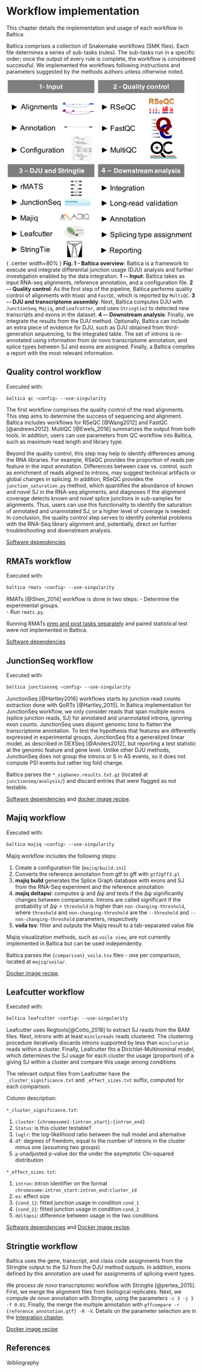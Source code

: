 # Workflow implementation

This chapter details the implementation and usage of each workflow in Baltica.

Baltica comprises a collection of Snakemake workflows (SMK files). Each file determines a series of sub-tasks (rules). The sub-tasks run in a specific order; once the output of every rule is complete, the workflow is considered successful. We implemented the workflows following instructions and parameters suggested by the methods authors unless otherwise noted.

![baltica_overview](img/Baltica_overview.png){ .center width=80% }
__Fig. 1 - Baltica overview__: Baltica is a framework to execute and integrate differential junction usage (DJU) analysis and further investigation enabled by the data integration.
__1 -- Input__: Baltica takes as input RNA-seq alignments, reference annotation, and a configuration file.
__2 -- Quality control__: As the first step of the pipeline, Baltica performs quality control of alignments with `RSeQC` and `FastQC`, which is reported by `MultiQC`.
__3 -- DJU and transcriptome assembly__: 
Next, Baltica computes DJU with `JunctionSeq`, `Majiq`, and `Leafcutter`, and uses `Stringtie2` to detected new transcripts and exons in the dataset.
__4 -- Downstream analysis__: 
Finally, we integrate the results from the DJU method. Optionally, Baltica can include an extra piece of evidence for DJU, such as DJU obtained from third-generation sequencing, to the integrated table. The set of introns is re-annotated using information from _de novo_ transcriptome annotation, and splice types between SJ and exons are assigned. Finally, a Baltica compiles a report with the most relevant information.

## Quality control workflow

Executed with:
```bash
baltica qc <config> --use-singularity
```

The first workflow comprises the quality control of the read alignments. 
This step aims to determine the success of sequencing and alignment.
Baltica includes workflows for RSeQC [@Wang2012] and FastQC [@andrews2012]. MultiQC [@Ewels_2016] summarizes the output from both tools.
In addition, users can use parameters from QC workflow into Baltica, such as maximum read length and library type.

Beyond the quality control, this step may help to identify differences among the RNA libraries.
For example, RSeQC provides the proportion of reads per feature in the input annotation. 
Differences between case vs. control, such as enrichment of reads aligned to introns, may suggest technical artifacts or global changes in splicing.
In addition, RSeQC provides the `junction_saturation.py` method, which quantifies the abundance of known and novel SJ in the RNA-seq alignments, and diagnoses if the alignment coverage detects known and novel splice junctions in sub-samples for alignments. 
Thus, users can use this functionality to identify the saturation of annotated and unannotated SJ, or a higher level of coverage is needed.
In conclusion, the quality control step serves to identify potential problems with the RNA-Seq library alignment and, potentially, direct on further troubleshooting and downstream analysis.

[Software dependencies](https://github.com/dieterich-lab/Baltica/blob/master/envs/qc.yml)

## RMATs workflow

Executed with:
```bash
baltica rmats <config> --use-singularity
```

RMATs [@Shen_2014] workflow is done in two steps:
    - Determine the experimental groups.  
    - Run `rmats.py`.  


Running RMATs [prep and post tasks separately](https://github.com/Xinglab/rmats-turbo/tree/8a2ad659717a1ccd6dbecd593dc1370ba7c30621#running-prep-and-post-separately) and paired statistical test were not implemented in Baltica. 

[Software dependencies](https://github.com/dieterich-lab/Baltica/blob/master/envs/rmats.yml)


## JunctionSeq workflow

Executed with:
```bash
baltica junctionseq <config> --use-singularity
```

JunctionSeq [@Hartley2016] workflows starts by junction read counts extraction done with QoRTs [@Hartley_2015]. 
In Baltica implementation for JunctionSeq workflow, we only consider reads that span multiple exons (splice junction reads, SJ) for annotated and unannotated introns, ignoring exon counts.
JunctionSeq uses disjoint genomic bins to flatten the transcriptome annotation.
To test the hypothesis that features are differently expressed in experimental groups, JunctionSeq fits a generalized linear model, as described in DEXSeq [@Anders2012], but reporting a test statistic at the genomic feature and gene level.
Unlike other DJU methods, JunctionSeq does not group the introns or S in AS events, so it does not compute PSI events but rather log fold change.

Baltica parses the `*_sigGenes.results.txt.gz` (located at `junctionseq/analysis/`) and discard entries that were flagged as not testable.

[Software dependencies](https://github.com/dieterich-lab/Baltica/blob/master/envs/junctionseq.yml) and [docker image recipe](https://github.com/dieterich-lab/Baltica/blob/master/docker/junctionseq/1.16.0/Dockerfile).

## Majiq workflow

Executed with:
```bash
baltica majiq <config> --use-singularity
```

Majiq workflow includes the following steps:
1. Create a configuration file (`majiq/build.ini`)
1. Converts the reference annotation from gtf to gff with `gtf2gff3.pl`
1. __majiq build__ generates the Splice Graph database with exons and SJ from the RNA-Seq experiment and the reference annotation
1. __majiq deltapsi__: computes &#968; and &#916;&#968; and tests if the &#916;&#968; significantly changes between comparisons. Introns are called significant if the probability of &#916;&#968; > `threshold` is higher than `non-changing-threshold`, where `threshold` and `non-changing-threshold` are the `--threshold` and `--non-changing-threshold` parameters, respectively 
1. __voila tsv__: filter and outputs the Majiq result to a tab-separated value file

Majiq visualization methods, such as `voila view`, are not currently implemented in Baltica but can be used independently. 

Baltica parses the `{comparison}_voila.tsv` files - one per comparison, located at `majiq/voila/`. 

[Docker image recipe](https://github.com/dieterich-lab/Baltica/blob/master/docker/majiq/2.2/Dockerfile).

## Leafcutter workflow

Executed with:
```bash
baltica leafcutter <config> --use-singularity
```

Leafcutter uses Regtools[@Cotto_2018] to extract SJ reads from the BAM files. Next, introns with at least `minclureads` reads clustered.
The clustering procedure iteratively discards introns supported by less than 
 `mincluratio` reads within a cluster. 
Finally, Leafcutter fits a Dirichlet-Multinominal model, which determines the SJ usage for each cluster  the usage (proportion) of a 
giving SJ within a cluster and compare this usage among conditions

The relevant output files from Leafcutter have the `_cluster_significance.txt` and `_effect_sizes.txt` suffix, computed for each comparison.

Column description:

`*_cluster_significance.txt`:
1. `cluster`: `{chromosome}:{intron_start}:{intron_end}`
1. `Status`: is this cluster testable?
1. `loglr`: the log-likelihood ratio between the null model and alternative 
1. `df`: degrees of freedom, equal to the number of introns in the cluster minus one (assuming two groups)
1. `p` unadjusted p-value dor the under the asymptotic Chi-squared distribution

`*_effect_sizes.txt`:
1. `intron`: intron identifier on the format `chromosome:intron_start:intron_end:cluster_id`
1. `es`: effect size
1. `{cond_1}`: fitted junction usage in condition `cond_1`
1. `{cond_2}`: fitted junction usage in condition `cond_2`
1. `deltapsi`: difference between usage in the two conditions  

[Software dependencies](https://github.com/dieterich-lab/Baltica/blob/master/envs/leafcutter.yml) and [Docker image recipe](https://github.com/dieterich-lab/Baltica/blob/master/docker/leafcutter/0.2.7/Dockerfile).

## Stringtie workflow

Baltica uses the gene, transcript, and class code assignments from the Stringtie output to the SJ from the DJU method outputs. In addition, exons defined by this annotation are used for assignments of splicing event types.
 
We process _de novo_ transcriptomic workflow with Stringtie [@pertea_2015]. First, we merge the alignment files from biological replicates. Next, we compute _de novo_ annotation with Stringtie, using the parameters  `-c 3 -j 3 -f 0.01`. Finally, the merge the multiple annotation with `gffcompare -r {reference_annotation.gtf} -R -V`. Details on the parameter selection are in the [Integration chapter](integration.md). 

[Docker image recipe](https://github.com/dieterich-lab/Baltica/blob/master/docker/stringtie/2.1.5/Dockerfile)

## References
\bibliography
